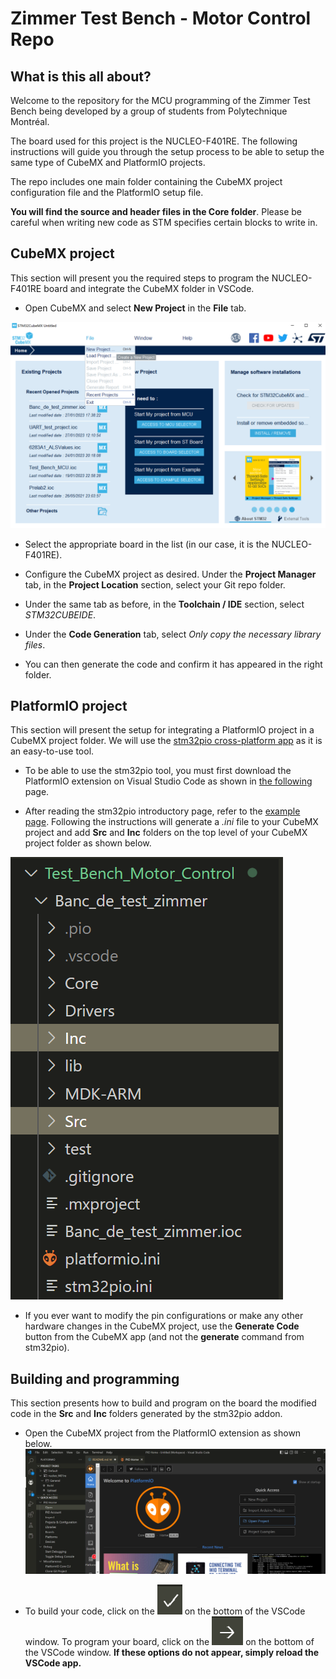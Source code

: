 # Zimmer Test Bench - Motor Control Repo

## What is this all about?
Welcome to the repository for the MCU programming of the Zimmer Test Bench being developed by a group of students from Polytechnique Montréal.

The board used for this project is the NUCLEO-F401RE. The following instructions will guide you through the setup process to be able to setup the same type of CubeMX and PlatformIO projects.

The repo includes one main folder containing the CubeMX project configuration file and the PlatformIO setup file.

**You will find the source and header files in the **Core** folder**. Please be careful when writing new code as STM specifies certain blocks to write in.


## CubeMX project
This section will present you the required steps to program the NUCLEO-F401RE board and integrate the CubeMX folder in VSCode.

- Open CubeMX and select **New Project** in the **File** tab.

![](./Images/Zimmer_CubeMX_NewProject.png)

- Select the appropriate board in the list (in our case, it is the NUCLEO-F401RE).

- Configure the CubeMX project as desired. Under the **Project Manager** tab, in the **Project Location** section, select your Git repo folder.

- Under the same tab as before, in the **Toolchain / IDE** section, select *STM32CUBEIDE*.

- Under the **Code Generation** tab, select *Only copy the necessary library files*.

- You can then generate the code and confirm it has appeared in the right folder.

## PlatformIO project
This section will present the setup for integrating a PlatformIO project in a CubeMX project folder.
We will use the [stm32pio cross-platform app](https://github.com/ussserrr/stm32pio) as it is an easy-to-use tool.

- To be able to use the stm32pio tool, you must first download the PlatformIO extension on Visual Studio Code as shown in [the following](https://platformio.org/install/ide?install=vscode) page.

- After reading the stm32pio introductory page, refer to the [example page](https://github.com/ussserrr/stm32pio/tree/master/examples/cli). 
Following the instructions will generate a *.ini* file to your CubeMX project and add **Src** and **Inc** folders on the top level of your CubeMX project folder as shown below.

![](./Images/Zimmer_PlatformIO_stm32pio.png)

- If you ever want to modify the pin configurations or make any other hardware changes in the CubeMX project, use the **Generate Code** button from the CubeMX app (and not the **generate** command from stm32pio).

## Building and programming
This section presents how to build and program on the board the modified code in the **Src** and **Inc** folders generated by the stm32pio addon.

- Open the CubeMX project from the PlatformIO extension as shown below.
![](./Images/Zimmer_PlatformIO_buildProgram.png)

- To build your code, click on the ![checkmark button](./Images/Zimmer_BuildButton.png) on the bottom of the VSCode window. To program your board, click on the ![right arrow](./Images/Zimmer_ProgramButton.png) on the bottom of the VSCode window.
**If these options do not appear, simply reload the VSCode app.**





